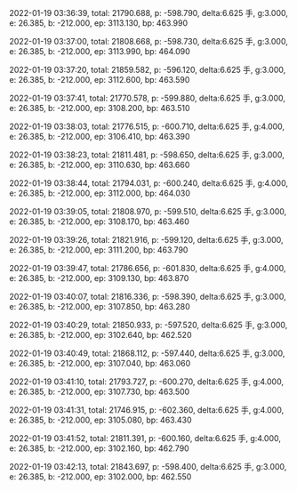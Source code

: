 2022-01-19 03:36:39, total: 21790.688, p: -598.790, delta:6.625 手, g:3.000, e: 26.385, b: -212.000, ep: 3113.130, bp: 463.990

2022-01-19 03:37:00, total: 21808.668, p: -598.730, delta:6.625 手, g:3.000, e: 26.385, b: -212.000, ep: 3113.990, bp: 464.090

2022-01-19 03:37:20, total: 21859.582, p: -596.120, delta:6.625 手, g:3.000, e: 26.385, b: -212.000, ep: 3112.600, bp: 463.590

2022-01-19 03:37:41, total: 21770.578, p: -599.880, delta:6.625 手, g:3.000, e: 26.385, b: -212.000, ep: 3108.200, bp: 463.510

2022-01-19 03:38:03, total: 21776.515, p: -600.710, delta:6.625 手, g:4.000, e: 26.385, b: -212.000, ep: 3106.410, bp: 463.390

2022-01-19 03:38:23, total: 21811.481, p: -598.650, delta:6.625 手, g:3.000, e: 26.385, b: -212.000, ep: 3110.630, bp: 463.660

2022-01-19 03:38:44, total: 21794.031, p: -600.240, delta:6.625 手, g:4.000, e: 26.385, b: -212.000, ep: 3112.000, bp: 464.030

2022-01-19 03:39:05, total: 21808.970, p: -599.510, delta:6.625 手, g:3.000, e: 26.385, b: -212.000, ep: 3108.170, bp: 463.460

2022-01-19 03:39:26, total: 21821.916, p: -599.120, delta:6.625 手, g:3.000, e: 26.385, b: -212.000, ep: 3111.200, bp: 463.790

2022-01-19 03:39:47, total: 21786.656, p: -601.830, delta:6.625 手, g:4.000, e: 26.385, b: -212.000, ep: 3109.130, bp: 463.870

2022-01-19 03:40:07, total: 21816.336, p: -598.390, delta:6.625 手, g:3.000, e: 26.385, b: -212.000, ep: 3107.850, bp: 463.280

2022-01-19 03:40:29, total: 21850.933, p: -597.520, delta:6.625 手, g:3.000, e: 26.385, b: -212.000, ep: 3102.640, bp: 462.520

2022-01-19 03:40:49, total: 21868.112, p: -597.440, delta:6.625 手, g:3.000, e: 26.385, b: -212.000, ep: 3107.040, bp: 463.060

2022-01-19 03:41:10, total: 21793.727, p: -600.270, delta:6.625 手, g:4.000, e: 26.385, b: -212.000, ep: 3107.730, bp: 463.500

2022-01-19 03:41:31, total: 21746.915, p: -602.360, delta:6.625 手, g:4.000, e: 26.385, b: -212.000, ep: 3105.080, bp: 463.430

2022-01-19 03:41:52, total: 21811.391, p: -600.160, delta:6.625 手, g:4.000, e: 26.385, b: -212.000, ep: 3102.160, bp: 462.790

2022-01-19 03:42:13, total: 21843.697, p: -598.400, delta:6.625 手, g:3.000, e: 26.385, b: -212.000, ep: 3102.000, bp: 462.550